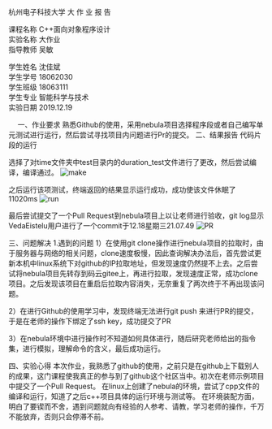 杭州电子科技大学
 大 作 业 报 告


课程名称      C++面向对象程序设计       
实验名称             大作业              
指导教师              吴敏               


学生姓名               沈佳斌               
学生学号              18062030              
学生班级              18063111              
学生专业           智能科学与技术           
实验日期              2019.12.19             

 
一、作业要求
熟悉Github的使用，采用nebula项目选择程序段或者自己编写单元测试进行运行，然后尝试寻找项目内问题进行Pr的提交。
二、结果报告
代码片段的运行

选择了对time文件夹中test目录内的duration_test文件进行了更改，然后尝试编译，编译通过。
 ![make](https://github.com/VedaEistelu/-task/blob/master/pic/%E7%BC%96%E8%AF%91.jpg?raw=true)

之后运行该项测试，终端返回的结果显示运行成功，成功使该文件休眠了11020ms
 ![run](https://github.com/VedaEistelu/-task/blob/master/pic/%E8%BF%90%E8%A1%8C.jpg?raw=true)

最后尝试提交了一个Pull Request到nebula项目上以让老师进行验收，git log显示VedaEistelu用户进行了一个commit于12.18星期三21.07.49
 ![PR](https://github.com/VedaEistelu/-task/blob/master/pic/PR.jpg?raw=true)

三、问题解决
1.遇到的问题
1）在使用git clone操作进行nebula项目的拉取时，由于服务器与网络的相关问题，clone速度极慢，因此查询解决办法后，首先尝试更新本机中linux系统下对github的IP拉取地址，但发现速度仍然提不上去。之后尝试将nebula项目先转存到码云gitee上，再进行拉取，发现速度正常，成功clone项目。之后发现该项目在重启后拉取内容消失，无奈重复了两次终于不再出现该问题。

2）在进行Github的使用学习中，发现终端无法进行git push 来进行PR的提交，于是在老师的操作下绑定了ssh key，成功提交了PR

3）在nebula环境中进行操作时不知道如何具体进行，随后研究老师给出的指令集，进行模拟，理解命令的含义，最后成功运行。

四、实验心得
    本次作业，我熟悉了github的使用，之前只是在github上下载别人的成果，这门课程使我真正的参与到了github这个社区当中。初次在老师示例项目中提交了一个Pull Request。
在linux上创建了nebula的环境，尝试了cpp文件的编译和运行，知道了之后c++项目具体的运行环境与测试等。
在环境装配方面，明白了要锲而不舍，遇到问题就向有经验的人参考、请教，学习老师的操作，千万不能放弃，否则只会停滞不前。
